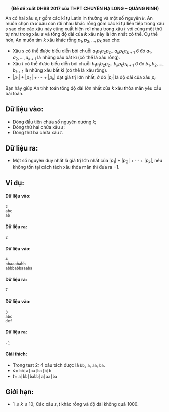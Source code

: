 **<center>(Đề đề xuất DHBB 2017 của THPT CHUYÊN HẠ LONG – QUẢNG NINH)</center>**

An có hai xâu $s, t$ gồm các kí tự Latin in thường và một số nguyên $k$. An muốn chọn ra $k$ xâu con rời nhau khác rỗng gồm các kí tự liên tiếp trong xâu $s$ sao cho các xâu này cũng xuất hiện rời nhau trong xâu $t$ với cùng một thứ tự như trong xâu $s$ và tổng độ dài của $k$ xâu này là lớn nhất có thể. Cụ thể hơn, An muốn tìm $k$ xâu khác rỗng $p_1, p_2, …, p_k$ sao cho:
- Xâu $s$ có thể được biểu diễn bởi chuỗi $a_1p_1a_2p_2…a_kp_ka_{k+1}$ ở đó $a_1, a_2, …, a_{k+1}$ là những xâu bất kì (có thể là xâu rỗng).
- Xâu $t$ có thể được biểu diễn bởi chuỗi $b_1p_1b_2p_2…b_kp_kb_{k+1}$ ở đó $b_1, b_2, …, b_{k+1}$ là những xâu bất kì (có thể là xâu rỗng).
- $|p_1| + |p_2| + ⋯ + |p_k|$ đạt giá trị lớn nhất, ở đó $|p_i|$ là độ dài của xâu $p_i$.

Bạn hãy giúp An tính toán tổng độ dài lớn nhất của $k$ xâu thỏa mãn yêu cầu bài toán.

## Dữ liệu vào:
- Dòng đầu tiên chứa số nguyên dương $k$;
- Dòng thứ hai chứa xâu $s$;
- Dòng thứ ba chứa xâu $t$.

## Dữ liệu ra:
- Một số nguyên duy nhất là giá trị lớn nhất của $|p_1| + |p_2| + ⋯ + |p_k$|, nếu không tồn tại cách tách xâu thỏa mãn thì đưa ra $-1$.

## Ví dụ:
#### Dữ liệu vào:
```
2
abc
ab
```

#### Dữ liệu ra:
```
2
```

#### Dữ liệu vào:
```
4
bbaaababb
abbbabbaaaba
```

#### Dữ liệu ra:
```
7
```

#### Dữ liệu vào:
```
3
abc
def
```

#### Dữ liệu ra:
```
-1
```

#### Giải thích:
- Trong test $2$: $4$ xâu tách được là `bb`, `a`, `aa`, `ba`.
- $s =$ `bb|a|aa|ba|b|b`
- $t =$ `a|bb|babb|a|aa|ba`

## Giới hạn:
- $1 ≤ k ≤ 10$; Các xâu $s, t$ khác rỗng và độ dài không quá $1000$.